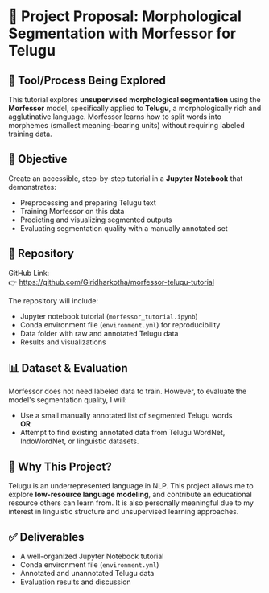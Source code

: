 # 📘 Project Proposal: Morphological Segmentation with Morfessor for Telugu

## 🔧 Tool/Process Being Explored

This tutorial explores **unsupervised morphological segmentation** using the **Morfessor** model, specifically applied to **Telugu**, a morphologically rich and agglutinative language. Morfessor learns how to split words into morphemes (smallest meaning-bearing units) without requiring labeled training data.

## 🎯 Objective

Create an accessible, step-by-step tutorial in a **Jupyter Notebook** that demonstrates:
- Preprocessing and preparing Telugu text
- Training Morfessor on this data
- Predicting and visualizing segmented outputs
- Evaluating segmentation quality with a manually annotated set

## 📂 Repository

GitHub Link:  
👉 https://github.com/Giridharkotha/morfessor-telugu-tutorial

The repository will include:
- Jupyter notebook tutorial (`morfessor_tutorial.ipynb`)
- Conda environment file (`environment.yml`) for reproducibility
- Data folder with raw and annotated Telugu data
- Results and visualizations

## 📊 Dataset & Evaluation

Morfessor does not need labeled data to train. However, to evaluate the model's segmentation quality, I will:
- Use a small manually annotated list of segmented Telugu words  
**OR**
- Attempt to find existing annotated data from Telugu WordNet, IndoWordNet, or linguistic datasets.

## 🧠 Why This Project?

Telugu is an underrepresented language in NLP. This project allows me to explore **low-resource language modeling**, and contribute an educational resource others can learn from. It is also personally meaningful due to my interest in linguistic structure and unsupervised learning approaches.

## ✅ Deliverables

- A well-organized Jupyter Notebook tutorial
- Conda environment file (`environment.yml`)
- Annotated and unannotated Telugu data
- Evaluation results and discussion
